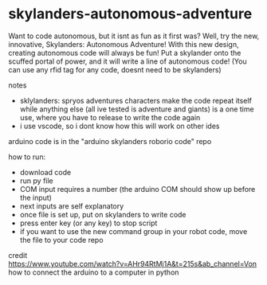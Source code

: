 # skylanders-autonomous-adventure
Want to code autonomous, but it isnt as fun as it first was? Well, try the new, innovative, Skylanders: Autonomous Adventure! With this new design, creating autonomous code will always be fun! Put a skylander onto the scuffed portal of power, and it will write a line of autonomous code! (You can use any rfid tag for any code, doesnt need to be skylanders) <br>

notes <br>
- sklylanders: spryos adventures characters make the code repeat itself while anything else (all ive tested is adventure and giants) is a one time use, where you have to release to write the code again <br>
- i use vscode, so i dont know how this will work on other ides

arduino code is in the "arduino skylanders roborio code" repo

how to run: <br>
- download code <br>
- run py file <br>
- COM input requires a number (the arduino COM should show up before the input) <br>
- next inputs are self explanatory <br>
- once file is set up, put on skylanders to write code <br>
- press enter key (or any key) to stop script <br>
- if you want to use the new command group in your robot code, move the file to your code repo <br>

credit <br>
https://www.youtube.com/watch?v=AHr94RtMj1A&t=215s&ab_channel=Von <br> how to connect the arduino to a computer in python
